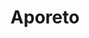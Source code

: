 ---
blog: https://aporeto.com/blog
facebook: https://facebook.com/aporeto1
linkedin: https://linkedin.com/company/aporeto
logohandle: aporeto
sort: aporeto
title: Aporeto
twitter: https://x.com/aporeto
website: https://www.aporeto.com/
---